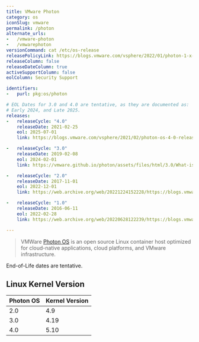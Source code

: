 ```yaml
---
title: VMware Photon
category: os
iconSlug: vmware
permalink: /photon
alternate_urls:
-   /vmware-photon
-   /vmwarephoton
versionCommand: cat /etc/os-release
releasePolicyLink: https://blogs.vmware.com/vsphere/2022/01/photon-1-x-end-of-support-announcement.html
releaseColumn: false
releaseDateColumn: true
activeSupportColumn: false
eolColumn: Security Support

identifiers:
-   purl: pkg:os/photon

# EOL Dates for 3.0 and 4.0 are tentative, as they are documented as:
# Early 2024, and Late 2025.
releases:
-   releaseCycle: "4.0"
    releaseDate: 2021-02-25
    eol: 2025-07-01
    link: https://blogs.vmware.com/vsphere/2021/02/photon-os-4-0-release-announcement.html

-   releaseCycle: "3.0"
    releaseDate: 2019-02-08
    eol: 2024-02-01
    link: https://vmware.github.io/photon/assets/files/html/3.0/What-is-New-in-Photon-OS-3.0.html

-   releaseCycle: "2.0"
    releaseDate: 2017-11-01
    eol: 2022-12-01
    link: https://web.archive.org/web/20221224152228/https://blogs.vmware.com/cloudnative/2017/11/01/version-2-0-project-photon-os/

-   releaseCycle: "1.0"
    releaseDate: 2016-06-11
    eol: 2022-02-28
    link: https://web.archive.org/web/20220628122239/https://blogs.vmware.com/cloudnative/2016/06/16/vmwares-photon-os-1-0-now-available/

---
```


> VMWare [Photon OS](https://vmware.github.io/photon/) is an open source Linux container host
> optimized for cloud-native applications, cloud platforms, and VMware infrastructure.

End-of-Life dates are tentative.

## Linux Kernel Version

Photon OS  | Kernel Version
---------- | --------------
2.0        | 4.9
3.0        | 4.19
4.0        | 5.10

